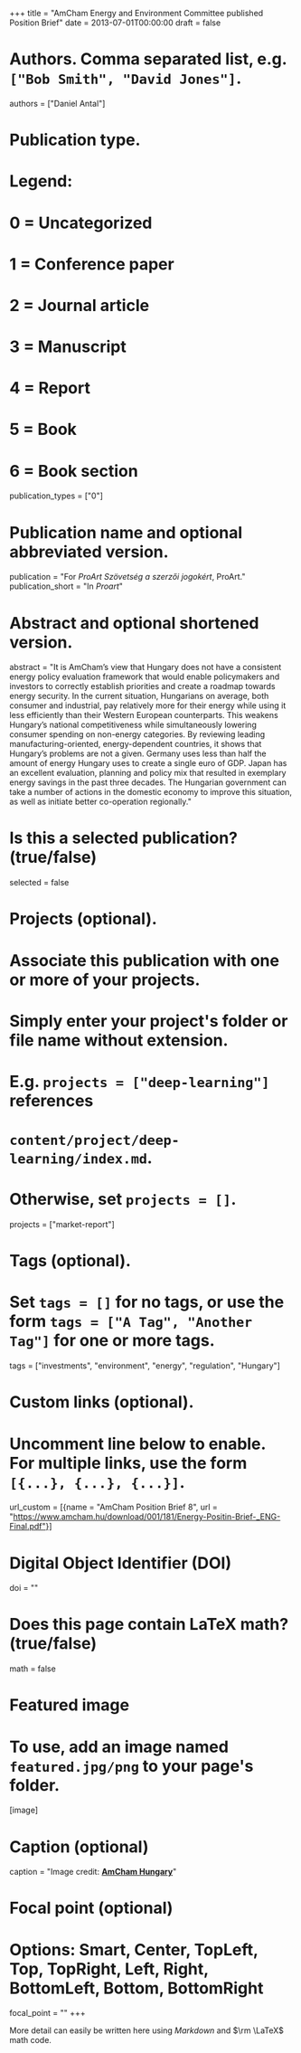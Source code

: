 +++
title = "AmCham Energy and Environment Committee published Position Brief"
date = 2013-07-01T00:00:00
draft = false

# Authors. Comma separated list, e.g. `["Bob Smith", "David Jones"]`.
authors = ["Daniel Antal"]

# Publication type.
# Legend:
# 0 = Uncategorized
# 1 = Conference paper
# 2 = Journal article
# 3 = Manuscript
# 4 = Report
# 5 = Book
# 6 = Book section
publication_types = ["0"]

# Publication name and optional abbreviated version.
publication = "For *ProArt Szövetség a szerzői jogokért*, ProArt."
publication_short = "In *Proart*"

# Abstract and optional shortened version.
abstract = "It is AmCham’s view that Hungary does not have a consistent energy policy evaluation framework that would enable policymakers and investors to correctly establish priorities and create a roadmap towards energy security. In the current situation, Hungarians on average, both consumer and industrial, pay relatively more for their energy while using it less efficiently than their Western European counterparts. This weakens Hungary’s national competitiveness while simultaneously lowering consumer spending on non-energy categories. By reviewing leading manufacturing-oriented, energy-dependent countries, it shows that Hungary’s problems are not a given. Germany uses less than half the amount of energy Hungary uses to create a single euro of GDP. Japan has an excellent evaluation, planning and policy mix that resulted in exemplary energy savings in the past three decades. The Hungarian government can take a number of actions in the domestic economy to improve this situation, as well as initiate better co-operation regionally."

# Is this a selected publication? (true/false)
selected = false

# Projects (optional).
#   Associate this publication with one or more of your projects.
#   Simply enter your project's folder or file name without extension.
#   E.g. `projects = ["deep-learning"]` references 
#   `content/project/deep-learning/index.md`.
#   Otherwise, set `projects = []`.
projects = ["market-report"]

# Tags (optional).
#   Set `tags = []` for no tags, or use the form `tags = ["A Tag", "Another Tag"]` for one or more tags.
tags = ["investments", "environment", "energy", "regulation", "Hungary"]

# Custom links (optional).
#   Uncomment line below to enable. For multiple links, use the form `[{...}, {...}, {...}]`.
url_custom = [{name = "AmCham Position Brief 8", url = "https://www.amcham.hu/download/001/181/Energy-Positin-Brief-_ENG-Final.pdf"}]

# Digital Object Identifier (DOI)
doi = ""

# Does this page contain LaTeX math? (true/false)
math = false

# Featured image
# To use, add an image named `featured.jpg/png` to your page's folder. 
[image]
  # Caption (optional)
  caption = "Image credit: [**AmCham Hungary**](https://www.amcham.hu/amcham-energy-and-environment-committee-published-position-brief)"

  # Focal point (optional)
  # Options: Smart, Center, TopLeft, Top, TopRight, Left, Right, BottomLeft, Bottom, BottomRight
  focal_point = ""
+++

More detail can easily be written here using *Markdown* and $\rm \LaTeX$ math code.
